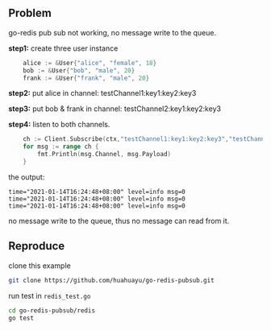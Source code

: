 ## Problem

go-redis pub sub not working, no message write to the queue.

**step1:** create three user instance 

```go
	alice := &User{"alice", "female", 18}
	bob := &User{"bob", "male", 20}
	frank := &User{"frank", "male", 20}
```

**step2:** put alice in channel: testChannel1:key1:key2:key3

**step3:** put bob & frank in channel: testChannel2:key1:key2:key3

**step4:** listen to both channels.

```go
	ch := Client.Subscribe(ctx,"testChannel1:key1:key2:key3","testChannel2:key1:key2:key3").Channel()
	for msg := range ch {
		fmt.Println(msg.Channel, msg.Payload)
	}
```

the output:

```text
time="2021-01-14T16:24:48+08:00" level=info msg=0
time="2021-01-14T16:24:48+08:00" level=info msg=0
time="2021-01-14T16:24:48+08:00" level=info msg=0
```

no message write to the queue, thus no message can read from it.


## Reproduce

clone this example

```bash
git clone https://github.com/huahuayu/go-redis-pubsub.git
```

run test in `redis_test.go`

```bash
cd go-redis-pubsub/redis
go test
```



